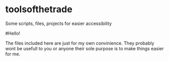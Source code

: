 # toolsofthetrade
Some scripts, files, projects for easier accessibility

#Hello!

The files included here are just for my own convinience. They probably wont be usefull to you or anyone their sole purpose is to make things easier for me.
